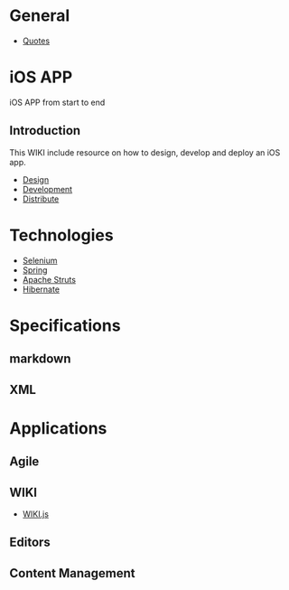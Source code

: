 <!-- TITLE: SGMLXML.net -->
<!-- SUBTITLE: SGML XML Developer Network -->
# General
* [Quotes](favorite-quotes)
# iOS APP
iOS APP from start to end
## Introduction

This WIKI include resource on how to design, develop and deploy an iOS app. 

* [Design](ios-design)
* [Development](ios-development)
* [Distribute](ios-distribute)


# Technologies
* [Selenium](selenium)
* [Spring](spring)
* [Apache Struts](struts)
* [Hibernate](hibernate)

# Specifications
## markdown
## XML
# Applications
## Agile
## WIKI
* [WIKI.js](wiki.js)
## Editors
## Content Management
